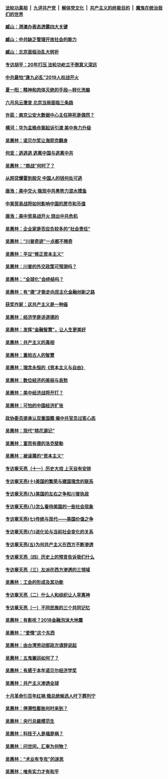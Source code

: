 ####  [法轮功真相](../../../../basic/blob/master/README.md?t=08310013) &nbsp;|&nbsp; [九评共产党](../../../../9ping.md/blob/master/README.md?t=08310013) &nbsp;|&nbsp; [解体党文化](../../../../jtdwh.md/blob/master/README.md?t=08310013)  &nbsp;|&nbsp; [共产主义的终极目的](../../../../gczydzjmd.md/blob/master/README.md?t=08310013) &nbsp;|&nbsp; [魔鬼在统治我们的世界](../../../../mgztzwmdsj.md/blob/master/README.md?t=08310013) 

#### [臧山：港澳办表态透露四大关键](../pages/nsc423/n11421628.md?t=08310013) 

#### [臧山：中共缺乏管理开放社会的能力](../pages/nsc423/n11407457.md?t=08310013) 

#### [臧山：北京面临治乱大转折](../pages/nsc423/n11406895.md?t=08310013) 

#### [专访胡平：20年打压 法轮功屹立不倒意义深远](../pages/nsc423/n11398800.md?t=08310013) 

#### [中共最怕“逢九必乱”2019人权战开火](../pages/nsc423/n11385248.md?t=08310013) 

#### [夏一阳：精神和肉体灭绝的手段—转化洗脑](../pages/nsc423/n11368250.md?t=08310013) 

#### [六月风云激变 北京当局面临三条路](../pages/nsc423/n11313668.md?t=08310013) 

#### [许茹：南京公安大数据中心主任猝死是偶然？](../pages/nsc423/n11064744.md?t=08310013) 

#### [横河：华为孟晚舟案起诉引渡 美中角力升级](../pages/nsc423/n11027230.md?t=08310013) 

#### [吴惠林：诺贝尔奖让海耶克翻身](../pages/nsc423/n10890049.md?t=08310013) 

#### [何坚：逃逃逃 逃离中国与逃离中共](../pages/nsc423/n10592891.md?t=08310013) 

#### [吴惠林：“商战”何时了？](../pages/nsc423/n10573558.md?t=08310013) 

#### [从网贷爆雷到股灾 中国人的钱何处可逃](../pages/nsc423/n10572800.md?t=08310013) 

#### [唐浩：美中交火 隐现中共黑势力混水摸鱼](../pages/nsc423/n10544040.md?t=08310013) 

#### [中美贸易战将如何影响中国的房市和币值](../pages/nsc423/n10543697.md?t=08310013) 

#### [唐浩：美中贸易战开火 烧出中共危机](../pages/nsc423/n10540126.md?t=08310013) 

#### [吴惠林：企业家是否应负较多的“社会责任”](../pages/nsc423/n10535022.md?t=08310013) 

#### [吴惠林：“川普奇迹”一点都不稀奇](../pages/nsc423/n10512808.md?t=08310013) 

#### [吴惠林：平议“修正资本主义”](../pages/nsc423/n10495724.md?t=08310013) 

#### [吴惠林：川普的外交政策可预测吗？](../pages/nsc423/n10462387.md?t=08310013) 

#### [吴惠林：“全球化”会终结吗？](../pages/nsc423/n10452838.md?t=08310013) 

#### [吴惠林：有“德”才能走向民主化金融创新之路](../pages/nsc423/n10432292.md?t=08310013) 

#### [获奖作家：这共产主义是一种癌](../pages/nsc423/n10431541.md?t=08310013) 

#### [吴惠林：经济学是讲道德的](../pages/nsc423/n10398014.md?t=08310013) 

#### [吴惠林：发挥“金融智慧”，让人生更美好](../pages/nsc423/n10375019.md?t=08310013) 

#### [吴惠林：共产主义的真相](../pages/nsc423/n10351394.md?t=08310013) 

#### [吴惠林：重拾古人的智慧](../pages/nsc423/n10337691.md?t=08310013) 

#### [吴惠林：理念永恒的《资本主义与自由》](../pages/nsc423/n10316274.md?t=08310013) 

#### [吴惠林：数位经济的美丽与哀愁](../pages/nsc423/n10292946.md?t=08310013) 

#### [吴惠林：美中经济战将开打？](../pages/nsc423/n10258825.md?t=08310013) 

#### [吴惠林：可怕的中国经济扩张](../pages/nsc423/n10219147.md?t=08310013) 

#### [政协委员提承认双重国籍 揭中共官员过客心态](../pages/nsc423/n10208809.md?t=08310013) 

#### [吴惠林：现代“桃花源记”](../pages/nsc423/n10185234.md?t=08310013) 

#### [吴惠林：富而有德的洛克斐勒](../pages/nsc423/n10142264.md?t=08310013) 

#### [吴惠林：被诬蔑的“资本主义”](../pages/nsc423/n10124816.md?t=08310013) 

#### [专访章天亮（十一）历史大戏 上天自有安排](../pages/nsc423/n10094905.md?t=08310013) 

#### [专访章天亮(十)美国的繁荣与建国理念的联系](../pages/nsc423/n10094899.md?t=08310013) 

#### [专访章天亮(九)美国的左右之争和川普执政](../pages/nsc423/n10094889.md?t=08310013) 

#### [专访章天亮(八)怎么看待美国的一些社会现象](../pages/nsc423/n10094857.md?t=08310013) 

#### [专访章天亮(七)传统与现代——美国价值之争](../pages/nsc423/n10093140.md?t=08310013) 

#### [专访章天亮(六)进化论与当前社会变化的关系](../pages/nsc423/n10092036.md?t=08310013) 

#### [专访章天亮(五)为何共产主义在西方不断渗透](../pages/nsc423/n10083620.md?t=08310013) 

#### [专访章天亮（四）历史上的预言告诉我们什么](../pages/nsc423/n10083606.md?t=08310013) 

#### [专访章天亮（三）左派在西方渗透的三领域](../pages/nsc423/n10081115.md?t=08310013) 

#### [吴惠林：工会的形成及其功能](../pages/nsc423/n10080633.md?t=08310013) 

#### [专访章天亮（二）什么人和组织让人背离神](../pages/nsc423/n10076637.md?t=08310013) 

#### [专访章天亮（一）不同民族的三个共同记忆](../pages/nsc423/n10074188.md?t=08310013) 

#### [吴惠林：有影呒？2018金融泡沫大地震](../pages/nsc423/n10040534.md?t=08310013) 

#### [吴惠林：“爱情”这个东西](../pages/nsc423/n10019423.md?t=08310013) 

#### [吴惠林：由台湾劳动部政次请辞说起](../pages/nsc423/n9979679.md?t=08310013) 

#### [吴惠林：五鬼搬运如何了？](../pages/nsc423/n9925338.md?t=08310013) 

#### [吴惠林：有感于本年诺贝尔经济学奖](../pages/nsc423/n9871883.md?t=08310013) 

#### [吴惠林：共产主义渗透全球](../pages/nsc423/n9812748.md?t=08310013) 

#### [十月革命引百年红祸 俄总统候选人吁下葬列宁](../pages/nsc423/n9810182.md?t=08310013) 

#### [吴惠林：停滞性膨胀何时来到？](../pages/nsc423/n9764136.md?t=08310013) 

#### [吴惠林：央行总裁模范生](../pages/nsc423/n9728134.md?t=08310013) 

#### [吴惠林：科技于人是福是祸？](../pages/nsc423/n9672982.md?t=08310013) 

#### [吴惠林：问世间，汇率为何物？](../pages/nsc423/n9621788.md?t=08310013) 

#### [吴惠林：“术业有专攻”的迷思](../pages/nsc423/n9580363.md?t=08310013) 

#### [吴惠林：唯有实力才有和平](../pages/nsc423/n9529599.md?t=08310013) 

